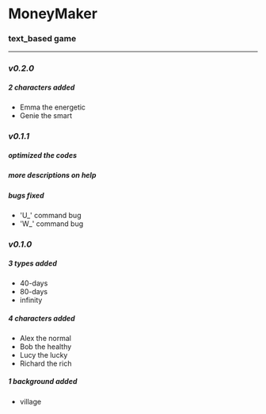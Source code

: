 # MoneyMaker
### text_based game

---
### ***v0.2.0***
##### 2 characters added
  + Emma the energetic
  + Genie the smart

### ***v0.1.1***
##### optimized the codes

##### more descriptions on help

##### bugs fixed
  + 'U_' command bug
  + 'W_' command bug


### ***v0.1.0***
##### 3 types added
  + 40-days
  + 80-days
  + infinity

##### 4 characters added
  + Alex the normal
  + Bob the healthy
  + Lucy the lucky
  + Richard the rich

##### 1 background added
  + village
